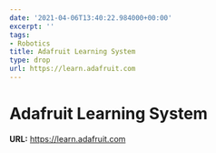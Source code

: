 ```yaml
---
date: '2021-04-06T13:40:22.984000+00:00'
excerpt: ''
tags:
- Robotics
title: Adafruit Learning System
type: drop
url: https://learn.adafruit.com
---
```


# Adafruit Learning System

**URL:** https://learn.adafruit.com

